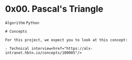 # 0x00. Pascal's Triangle
```Algorithm``` ```Python``` 

```
# Concepts

For this project, we expect you to look at this concept:

- Technical interview<href="https://alx-intranet.hbtn.io/concepts/100005"/>

```
